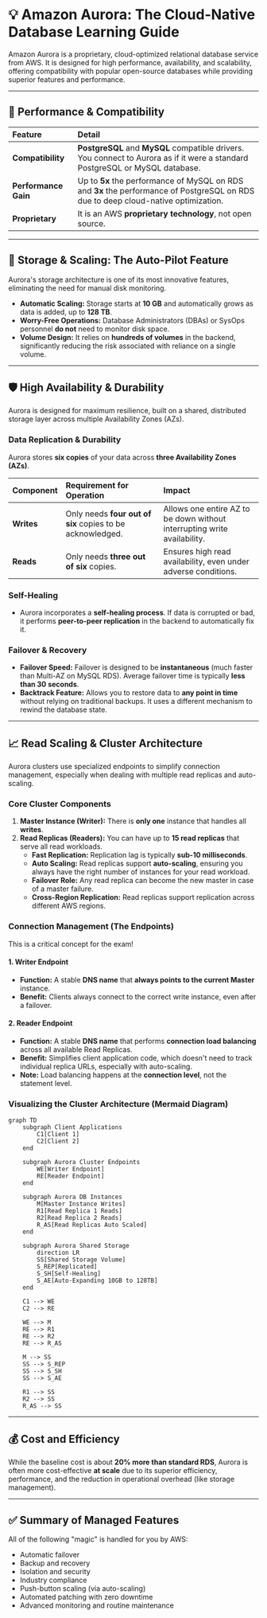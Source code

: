 # 💡 Amazon Aurora: The Cloud-Native Database Learning Guide

Amazon Aurora is a proprietary, cloud-optimized relational database service from AWS. It is designed for high performance, availability, and scalability, offering compatibility with popular open-source databases while providing superior features and performance.

-----

## 🚀 Performance & Compatibility

| Feature | Detail |
| :--- | :--- |
| **Compatibility** | **PostgreSQL** and **MySQL** compatible drivers. You connect to Aurora as if it were a standard PostgreSQL or MySQL database. |
| **Performance Gain** | Up to **5x** the performance of MySQL on RDS and **3x** the performance of PostgreSQL on RDS due to deep cloud-native optimization. |
| **Proprietary** | It is an AWS **proprietary technology**, not open source. |

-----

## 💾 Storage & Scaling: The **Auto-Pilot** Feature

Aurora's storage architecture is one of its most innovative features, eliminating the need for manual disk monitoring.

  * **Automatic Scaling:** Storage starts at **10 GB** and automatically grows as data is added, up to **128 TB**.
  * **Worry-Free Operations:** Database Administrators (DBAs) or SysOps personnel **do not** need to monitor disk space.
  * **Volume Design:** It relies on **hundreds of volumes** in the backend, significantly reducing the risk associated with reliance on a single volume.

-----

## 🛡️ High Availability & Durability

Aurora is designed for maximum resilience, built on a shared, distributed storage layer across multiple Availability Zones (AZs).

### Data Replication & Durability

Aurora stores **six copies** of your data across **three Availability Zones (AZs)**.

| Component | Requirement for Operation | Impact |
| :--- | :--- | :--- |
| **Writes** | Only needs **four out of six** copies to be acknowledged. | Allows one entire AZ to be down without interrupting write availability. |
| **Reads** | Only needs **three out of six** copies. | Ensures high read availability, even under adverse conditions. |

### Self-Healing

  * Aurora incorporates a **self-healing process**. If data is corrupted or bad, it performs **peer-to-peer replication** in the backend to automatically fix it.

### Failover & Recovery

  * **Failover Speed:** Failover is designed to be **instantaneous** (much faster than Multi-AZ on MySQL RDS). Average failover time is typically **less than 30 seconds**.
  * **Backtrack Feature:** Allows you to restore data to **any point in time** without relying on traditional backups. It uses a different mechanism to rewind the database state.

-----

## 📈 Read Scaling & Cluster Architecture

Aurora clusters use specialized endpoints to simplify connection management, especially when dealing with multiple read replicas and auto-scaling.

### Core Cluster Components

1.  **Master Instance (Writer):** There is **only one** instance that handles all **writes**.
2.  **Read Replicas (Readers):** You can have up to **15 read replicas** that serve all read workloads.
      * **Fast Replication:** Replication lag is typically **sub-10 milliseconds**.
      * **Auto Scaling:** Read replicas support **auto-scaling**, ensuring you always have the right number of instances for your read workload.
      * **Failover Role:** Any read replica can become the new master in case of a master failure.
      * **Cross-Region Replication:** Read replicas support replication across different AWS regions.

### Connection Management (The Endpoints)

This is a critical concept for the exam\!

#### 1\. Writer Endpoint

  * **Function:** A stable **DNS name** that **always points to the current Master** instance.
  * **Benefit:** Clients always connect to the correct write instance, even after a failover.

#### 2\. Reader Endpoint

  * **Function:** A stable **DNS name** that performs **connection load balancing** across all available Read Replicas.
  * **Benefit:** Simplifies client application code, which doesn't need to track individual replica URLs, especially with auto-scaling.
  * **Note:** Load balancing happens at the **connection level**, not the statement level.

### Visualizing the Cluster Architecture (Mermaid Diagram)

```mermaid
graph TD
    subgraph Client Applications
        C1[Client 1]
        C2[Client 2]
    end
    
    subgraph Aurora Cluster Endpoints
        WE[Writer Endpoint]
        RE[Reader Endpoint]
    end
    
    subgraph Aurora DB Instances
        M[Master Instance Writes]
        R1[Read Replica 1 Reads]
        R2[Read Replica 2 Reads]
        R_AS[Read Replicas Auto Scaled]
    end
    
    subgraph Aurora Shared Storage
        direction LR
        SS[Shared Storage Volume]
        S_REP[Replicated]
        S_SH[Self-Healing]
        S_AE[Auto-Expanding 10GB to 128TB]
    end

    C1 --> WE
    C2 --> RE
    
    WE --> M
    RE --> R1
    RE --> R2
    RE --> R_AS
    
    M --> SS
    SS --> S_REP
    SS --> S_SH
    SS --> S_AE
    
    R1 --> SS
    R2 --> SS
    R_AS --> SS
```

-----

## 💰 Cost and Efficiency

While the baseline cost is about **20% more than standard RDS**, Aurora is often more cost-effective **at scale** due to its superior efficiency, performance, and the reduction in operational overhead (like storage management).

-----

## ✅ Summary of Managed Features

All of the following "magic" is handled for you by AWS:

  * Automatic failover
  * Backup and recovery
  * Isolation and security
  * Industry compliance
  * Push-button scaling (via auto-scaling)
  * Automated patching with zero downtime
  * Advanced monitoring and routine maintenance